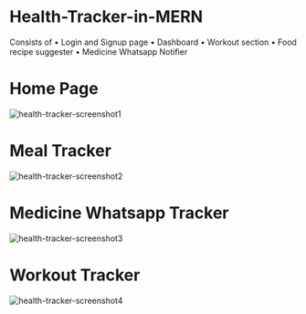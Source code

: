 # Health-Tracker-in-MERN
Consists of 
• Login and Signup page
• Dashboard
• Workout section
• Food recipe suggester
• Medicine Whatsapp Notifier
# Home Page
![health-tracker-screenshot1](https://github.com/ViditaShetty/Health-Tracker-in-MERN/assets/96463276/1c3dc7d6-d90d-42cd-8bd0-3c4ae6c1f98b)
# Meal Tracker
![health-tracker-screenshot2](https://github.com/ViditaShetty/Health-Tracker-in-MERN/assets/96463276/e89b4ce2-39eb-4610-b743-e9e8a2e9265d)
# Medicine Whatsapp Tracker
![health-tracker-screenshot3](https://github.com/ViditaShetty/Health-Tracker-in-MERN/assets/96463276/7e7f548d-9861-49f3-ae5d-cd06f1238521)
# Workout Tracker
![health-tracker-screenshot4](https://github.com/ViditaShetty/Health-Tracker-in-MERN/assets/96463276/7277bc40-649e-4624-9245-0be3e74e13bf)
